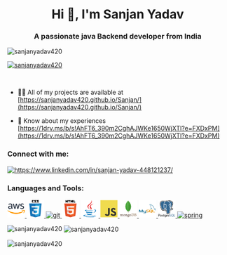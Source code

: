 <h1 align="center">Hi 👋, I'm Sanjan Yadav</h1>
<h3 align="center">A passionate java Backend developer from India</h3>

<p align="left"> <img src="https://komarev.com/ghpvc/?username=sanjanyadav420&label=Profile%20views&color=0e75b6&style=flat" alt="sanjanyadav420" /> </p>

<p align="left"> <a href="https://github.com/ryo-ma/github-profile-trophy"><img src="https://github-profile-trophy.vercel.app/?username=sanjanyadav420" alt="sanjanyadav420" /></a> </p>

<p align="left"> <a href="https://twitter.com/" target="blank"><img src="https://img.shields.io/twitter/follow/?logo=twitter&style=for-the-badge" alt="" /></a> </p>

- 👨‍💻 All of my projects are available at [https://sanjanyadav420.github.io/Sanjan/](https://sanjanyadav420.github.io/Sanjan/)

- 📄 Know about my experiences [https://1drv.ms/b/s!AhFT6_390m2CghAJWKe1650WjXTl?e=FXDxPM](https://1drv.ms/b/s!AhFT6_390m2CghAJWKe1650WjXTl?e=FXDxPM)

<h3 align="left">Connect with me:</h3>
<p align="left">
<a href="https://linkedin.com/in/https://www.linkedin.com/in/sanjan-yadav-448121237/" target="blank"><img align="center" src="https://raw.githubusercontent.com/rahuldkjain/github-profile-readme-generator/master/src/images/icons/Social/linked-in-alt.svg" alt="https://www.linkedin.com/in/sanjan-yadav-448121237/" height="30" width="40" /></a>
</p>

<h3 align="left">Languages and Tools:</h3>
<p align="left"> <a href="https://aws.amazon.com" target="_blank" rel="noreferrer"> <img src="https://raw.githubusercontent.com/devicons/devicon/master/icons/amazonwebservices/amazonwebservices-original-wordmark.svg" alt="aws" width="40" height="40"/> </a> <a href="https://www.w3schools.com/css/" target="_blank" rel="noreferrer"> <img src="https://raw.githubusercontent.com/devicons/devicon/master/icons/css3/css3-original-wordmark.svg" alt="css3" width="40" height="40"/> </a> <a href="https://git-scm.com/" target="_blank" rel="noreferrer"> <img src="https://www.vectorlogo.zone/logos/git-scm/git-scm-icon.svg" alt="git" width="40" height="40"/> </a> <a href="https://www.w3.org/html/" target="_blank" rel="noreferrer"> <img src="https://raw.githubusercontent.com/devicons/devicon/master/icons/html5/html5-original-wordmark.svg" alt="html5" width="40" height="40"/> </a> <a href="https://www.java.com" target="_blank" rel="noreferrer"> <img src="https://raw.githubusercontent.com/devicons/devicon/master/icons/java/java-original.svg" alt="java" width="40" height="40"/> </a> <a href="https://developer.mozilla.org/en-US/docs/Web/JavaScript" target="_blank" rel="noreferrer"> <img src="https://raw.githubusercontent.com/devicons/devicon/master/icons/javascript/javascript-original.svg" alt="javascript" width="40" height="40"/> </a> <a href="https://www.mongodb.com/" target="_blank" rel="noreferrer"> <img src="https://raw.githubusercontent.com/devicons/devicon/master/icons/mongodb/mongodb-original-wordmark.svg" alt="mongodb" width="40" height="40"/> </a> <a href="https://www.mysql.com/" target="_blank" rel="noreferrer"> <img src="https://raw.githubusercontent.com/devicons/devicon/master/icons/mysql/mysql-original-wordmark.svg" alt="mysql" width="40" height="40"/> </a> <a href="https://www.postgresql.org" target="_blank" rel="noreferrer"> <img src="https://raw.githubusercontent.com/devicons/devicon/master/icons/postgresql/postgresql-original-wordmark.svg" alt="postgresql" width="40" height="40"/> </a> <a href="https://spring.io/" target="_blank" rel="noreferrer"> <img src="https://www.vectorlogo.zone/logos/springio/springio-icon.svg" alt="spring" width="40" height="40"/> </a> </p>

<p><img align="left" src="https://github-readme-stats.vercel.app/api/top-langs?username=sanjanyadav420&show_icons=true&locale=en&layout=compact" alt="sanjanyadav420" /></p>

<p>&nbsp;<img align="center" src="https://github-readme-stats.vercel.app/api?username=sanjanyadav420&show_icons=true&locale=en" alt="sanjanyadav420" /></p>

<p><img align="center" src="https://github-readme-streak-stats.herokuapp.com/?user=sanjanyadav420&" alt="sanjanyadav420" /></p>
